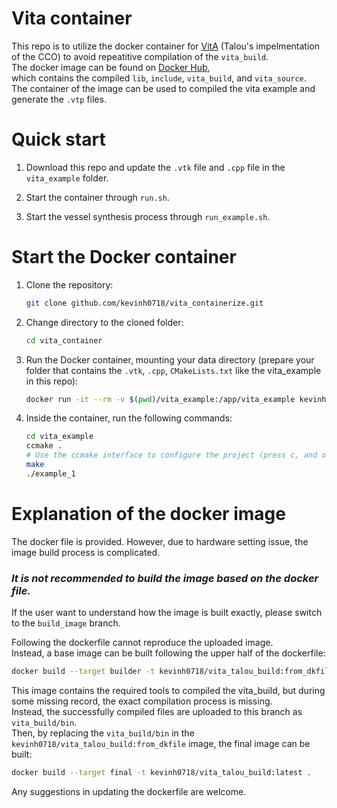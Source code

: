 # Vita container
This repo is to utilize the docker container for [VitA](https://github.com/GonzaloMaso/VItA) (Talou's impelmentation of the CCO) to avoid repeatitive compilation of the `vita_build`.\
The docker image can be found on [Docker Hub](https://hub.docker.com/r/kevinh0718/vita_talou_cco),\
which contains the compiled `lib`, `include`, `vita_build`, and `vita_source`.\
The container of the image can be used to compiled the vita example and generate the `.vtp` files.

# Quick start
1. Download this repo and update the `.vtk` file and `.cpp` file in the `vita_example` folder.

2. Start the container through `run.sh`.

3. Start the vessel synthesis process through `run_example.sh`.

# Start the Docker container
1. Clone the repository:
    ```bash
   git clone github.com/kevinh0718/vita_containerize.git
   ```
2. Change directory to the cloned folder:
    ```bash
    cd vita_container
    ```
3. Run the Docker container, mounting your data directory (prepare your folder that contains the `.vtk`, `.cpp`, `CMakeLists.txt` like the vita_example in this repo):

   ```bash
   docker run -it --rm -v $(pwd)/vita_example:/app/vita_example kevinh0718/vita_talou_cco:latest bash
   ```
4. Inside the container, run the following commands:
    ```bash
    cd vita_example 
    ccmake .
    # Use the ccmake interface to configure the project (press c, and one more c, then g).
    make
    ./example_1
    ```

# Explanation of the docker image
The docker file is provided. However, due to hardware setting issue, the image build process is complicated.

### ***It is not recommended to build the image based on the docker file.***

If the user want to understand how the image is built exactly, please switch to the `build_image` branch.

Following the dockerfile cannot reproduce the uploaded image.\
Instead, a base image can be built following the upper half of the dockerfile:
```bash
docker build --target builder -t kevinh0718/vita_talou_build:from_dkfile .
```
This image contains the required tools to compiled the vita_build, but during some missing record, the exact compilation process is missing.\
Instead, the successfully compiled files are uploaded to this branch as `vita_build/bin`.\
Then, by replacing the `vita_build/bin` in the `kevinh0718/vita_talou_build:from_dkfile` image, the final image can be built:
```bash
docker build --target final -t kevinh0718/vita_talou_build:latest .
```
Any suggestions in updating the dockerfile are welcome.